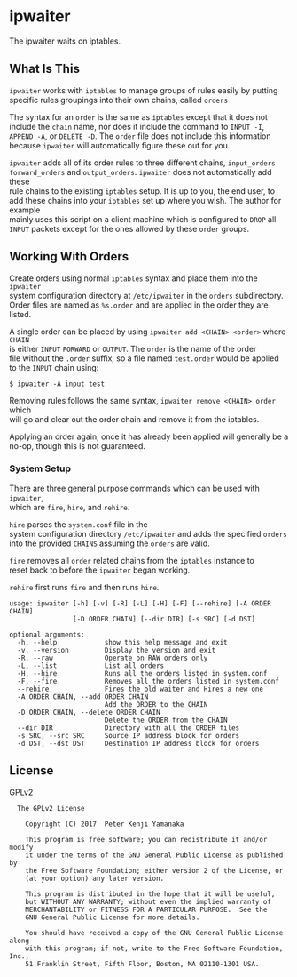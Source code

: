 # ipwaiter

The ipwaiter waits on iptables.

## What Is This

`ipwaiter` works with `iptables` to manage groups of rules easily by putting  
specific rules groupings into their own chains, called `orders`

The syntax for an `order` is the same as `iptables` except that it does not  
include the `chain` name, nor does it include the command to `INPUT -I`,  
`APPEND -A`, or `DELETE -D`. The `order` file does not include this information  
because `ipwaiter` will automatically figure these out for you.

`ipwaiter` adds all of its order rules to three different chains, `input_orders`  
`forward_orders` and `output_orders`. `ipwaiter` does not automatically add these  
rule chains to the existing `iptables` setup. It is up to you, the end user, to  
add these chains into your `iptables` set up where you wish. The author for example  
mainly uses this script on a client machine which is configured to `DROP` all  
`INPUT` packets except for the ones allowed by these `order` groups.

## Working With Orders

Create orders using normal `iptables` syntax and place them into the `ipwaiter`  
system configuration directory at `/etc/ipwaiter` in the `orders` subdirectory.  
Order files are named as `%s.order` and are applied in the order they are listed.  

A single order can be placed by using `ipwaiter add <CHAIN> <order>` where `CHAIN`  
is either `INPUT` `FORWARD` or `OUTPUT`. The `order` is the name of the order  
file without the `.order` suffix, so a file named `test.order` would be applied  
to the `INPUT` chain using:
```
$ ipwaiter -A input test
```

Removing rules follows the same syntax, `ipwaiter remove <CHAIN> order` which  
will go and clear out the order chain and remove it from the iptables.

Applying an order again, once it has already been applied will generally be a  
no-op, though this is not guaranteed.

### System Setup

There are three general purpose commands which can be used with `ipwaiter`,  
which are `fire`, `hire`, and `rehire`.

`hire` parses the `system.conf` file in the  
system configuration directory `/etc/ipwaiter` and adds the specified `orders`  
into the provided `CHAINS` assuming the `orders` are valid.

`fire` removes all `order` related chains from the `iptables` instance to  
reset back to before the `ipwaiter` began working.

`rehire` first runs `fire` and then runs `hire`.

```
usage: ipwaiter [-h] [-v] [-R] [-L] [-H] [-F] [--rehire] [-A ORDER CHAIN]
                [-D ORDER CHAIN] [--dir DIR] [-s SRC] [-d DST]

optional arguments:
  -h, --help            show this help message and exit
  -v, --version         Display the version and exit
  -R, --raw             Operate on RAW orders only
  -L, --list            List all orders
  -H, --hire            Runs all the orders listed in system.conf
  -F, --fire            Removes all the orders listed in system.conf
  --rehire              Fires the old waiter and Hires a new one
  -A ORDER CHAIN, --add ORDER CHAIN
                        Add the ORDER to the CHAIN
  -D ORDER CHAIN, --delete ORDER CHAIN
                        Delete the ORDER from the CHAIN
  --dir DIR             Directory with all the ORDER files
  -s SRC, --src SRC     Source IP address block for orders
  -d DST, --dst DST     Destination IP address block for orders
```

## License

GPLv2

```
  The GPLv2 License

    Copyright (C) 2017  Peter Kenji Yamanaka

    This program is free software; you can redistribute it and/or modify
    it under the terms of the GNU General Public License as published by
    the Free Software Foundation; either version 2 of the License, or
    (at your option) any later version.

    This program is distributed in the hope that it will be useful,
    but WITHOUT ANY WARRANTY; without even the implied warranty of
    MERCHANTABILITY or FITNESS FOR A PARTICULAR PURPOSE.  See the
    GNU General Public License for more details.

    You should have received a copy of the GNU General Public License along
    with this program; if not, write to the Free Software Foundation, Inc.,
    51 Franklin Street, Fifth Floor, Boston, MA 02110-1301 USA.
```
